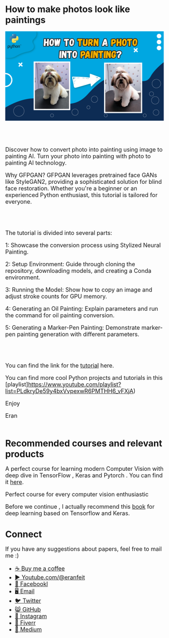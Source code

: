 # How to make photos look like paintings

<p align="center">
  <img width="800" src="How to turn a photo into painting.png" "image">
</p>

##
<br/><br/> 

<font size= "4" >
Discover how to convert photo into painting using image to painting AI.
Turn your photo into painting with photo to painting AI technology.

Why GFPGAN?
GFPGAN leverages pretrained face GANs like StyleGAN2, providing a sophisticated solution for blind face restoration. Whether you're a beginner or an experienced Python enthusiast, this tutorial is tailored for everyone.

<br/><br/> 


The tutorial is divided into several parts:

1: Showcase the conversion process using Stylized Neural Painting.

2: Setup Environment: Guide through cloning the repository, downloading models, and creating a Conda environment.

3: Running the Model: Show how to copy an image and adjust stroke counts for GPU memory.

4: Generating an Oil Painting: Explain parameters and run the command for oil painting conversion.

5: Generating a Marker-Pen Painting: Demonstrate marker-pen painting generation with different parameters.

<br/><br/> 

You can find the link for the [tutorial](https://youtu.be/m1QhxOWeeRc) here. 

You can find more cool Python projects and tutorials in this [playlist]https://www.youtube.com/playlist?list=PLdkryDe59y4bxVvpexwR6PMTHH6_vFXjA)

Enjoy

Eran
<br/><br/> 

</font>

# Recommended courses and relevant products 
<font size= "4" >

A perfect course for learning modern Computer Vision with deep dive in TensorFlow , Keras and Pytorch . You can find it [here](http://bit.ly/3HeDy1V).

Perfect course for every computer vision enthusiastic

Before we continue , I actually recommend this [book](https://amzn.to/3STWZ2N) for deep learning based on Tensorflow and Keras. 



</font>

# Connect

<font size= "4" >
If you have any suggestions about papers, feel free to mail me :)

- [☕ Buy me a coffee](https://ko-fi.com/eranfeit)
- [▶️ Youtube.com/@eranfeit](https://www.youtube.com/channel/UCTiWJJhaH6BviSWKLJUM9sg)
- [🐙 Facebookl](https://www.facebook.com/groups/3080601358933585)
- [🖥️ Email](mailto:feitgemel@gmail.com)
- [🐦 Twitter](https://twitter.com/eran_feit )
- [😸 GitHub](https://github.com/feitgemel)
- [📸 Instagram](https://www.instagram.com/eran_feit/)
- [🤝 Fiverr ](https://www.fiverr.com/s/mB3Pbb)
- [📝 Medium ](https://medium.com/@feitgemel)


</font>

